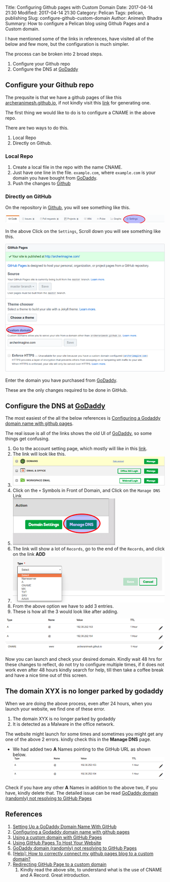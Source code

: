 Title: Configuring Github pages with Custom Domain
Date: 2017-04-14 21:30
Modified: 2017-04-14 21:30
Category: Pelican
Tags: pelican, publishing
Slug: configure-github-custom-domain
Author: Animesh Bhadra
Summary: How to configure a Pelican blog using Github Pages and a Custom domain.

I have mentioned some of the links in references, have visited all of the below and few more, but the configuration is much simpler.

The process can be broken into 2 broad steps.
1. Configure your Github repo
2. Configure the DNS at [GoDaddy](https://in.godaddy.com/)

## Configure your Github repo ##

The prequsite is that we have a github pages of like this [archeranimesh.github.io](http://archeranimesh.github.io), if not kindly visit this [link](https://pages.github.com/) for generating one.

The first thing we would like to do is to configure a CNAME in the above repo.

There are two ways to do this.

1. Local Repo
2. Directly on Github.

### Local Repo ###

1. Create a local file in the repo with the name CNAME.
2. Just have one line in the file. `example.com`, where `example.com` is your domain you have bought from [GoDaddy](https://in.godaddy.com/).
3. Push the changes to [Github](https://github.com/)

### Directly on GitHub ###

On the repository in [Github](https://github.com/), you will see something like this.

![GitHub Settings](images/launchSite/Settings.png "GitHub Setting")

In the above Click on the `Settings`, Scroll down you will see something like this.

![GitHub Pages Settings](images/launchSite/gitHubPages.png "GitHub Pages Setting")

Enter the domain you have purchased from [GoDaddy](https://in.godaddy.com/).

These are the only changes required to be done in GitHub.

## Configure the DNS at [GoDaddy](https://in.godaddy.com/) ##

The most easiest of the all the below references is [Configuring a Godaddy domain name with github pages](http://andrewsturges.com/blog/jekyll/tutorial/2014/11/06/github-and-godaddy.html).

The real issue is all of the links shows the old UI of [GoDaddy](https://in.godaddy.com/), so some things get confusing.

1. Go to the account setting page, which mostly will like in this [link](https://mya.godaddy.com/?pc=urlargs).
2. The link will look like this.
3. ![Godaddy Accounts Settings](images/launchSite/accountSettingsGodaddy.png "Godaddy Accounts Settings")
4. Click on the `+` Symbols in Front of Domain, and Click on the `Manage DNS ` Link
5. ![Godaddy DNS Management](images/launchSite/manageDNS.png "Godaddy DNS Management")
6. The link will show a lot of `Records`, go to the end of the `Records`, and click on the link **ADD**
7. ![Godaddy Add Options](images/launchSite/AddOption.png "Godaddy Add Options")
8. From the above option we have to add 3 entries.
9. These is how all the 3 would look like after adding.

![Godaddy A Options](images/launchSite/AOptions.png "Godaddy A Options")
![Godaddy www Options](images/launchSite/wwwOption.png "Godaddy www Options")

Now you can launch and check your desired domain. Kindly wait 48 hrs for these changes to reflect, do not try to configure multiple times, if it does not work even after 48 hours kindly search for help, till then take a coffee break and have a nice time out of this screen.

## The domain XYX is no longer parked by godaddy ##

When we are doing the above process, even after 24 hours, when you launch your website, we find one of these error.

1. The domain XYX is no longer parked by godaddy
2. It is detected as a Malware in the office network.

The website might launch for some times and sometimes you might get any one of the above 2 errors. kindly check this in the **Manage DNS** page.

* We had added two **A** Names pointing to the GitHub URL as shown below.
![Godaddy A Options](images/launchSite/AOptions.png "Godaddy A Options")

Check if you have any other **A** Names in addition to the above two, if you have, kindly delete that. The detailed issue can be read [GoDaddy domain (randomly) not resolving to GitHub Pages](https://serverfault.com/questions/743327/godaddy-domain-randomly-not-resolving-to-github-pages)

## References ##

1. [Setting Up a GoDaddy Domain Name With GitHub](http://www.mycowsworld.com/blog/2015/07/12/setting-up-a-godaddy-domain-name-with-github/)
2. [Configuring a Godaddy domain name with github pages](http://andrewsturges.com/blog/jekyll/tutorial/2014/11/06/github-and-godaddy.html)
3. [Using a custom domain with GitHub Pages](https://help.github.com/articles/using-a-custom-domain-with-github-pages/)
4. [Using GitHub Pages To Host Your Website](http://blog.teamtreehouse.com/using-github-pages-to-host-your-website)
5. [GoDaddy domain (randomly) not resolving to GitHub Pages](https://serverfault.com/questions/743327/godaddy-domain-randomly-not-resolving-to-github-pages)
6. [[Help]: How to correctly connect my github pages blog to a custom domain?](https://www.reddit.com/r/webdev/comments/653q6z/help_how_to_correctly_connect_my_github_pages/)
7. [Redirecting GitHub Page to a custom domain](https://ongspxm.github.io/blog/2016/08/github-custom-domain-godaddy/)
    1. Kindly read the above site, to understand what is the use of CNAME and A Record. Great introduction. 

